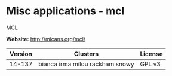 # Misc applications - mcl

MCL



**Website:** <http://micans.org/mcl/>

| Version | Clusters | License |
| ------- | -------- | ------- |
| 14-137 | bianca irma milou rackham snowy | GPL v3 |
